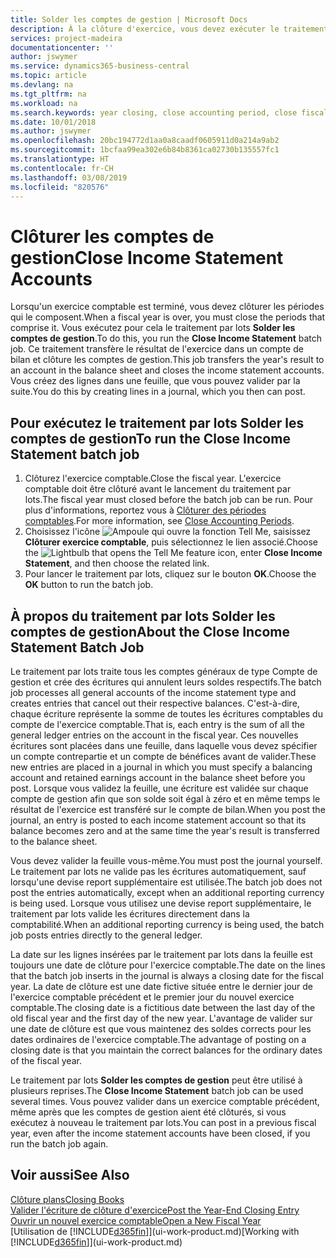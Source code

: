 ```yaml
---
title: Solder les comptes de gestion | Microsoft Docs
description: À la clôture d'exercice, vous devez exécuter le traitement par lots Clôture comptes de gestion afin de clôturer les périodes comptables de l'exercice fiscal.
services: project-madeira
documentationcenter: ''
author: jswymer
ms.service: dynamics365-business-central
ms.topic: article
ms.devlang: na
ms.tgt_pltfrm: na
ms.workload: na
ms.search.keywords: year closing, close accounting period, close fiscal year, bank account detailed trial balance
ms.date: 10/01/2018
ms.author: jswymer
ms.openlocfilehash: 20bc194772d1aa0a8caadf0605911d0a214a9ab2
ms.sourcegitcommit: 1bcfaa99ea302e6b84b8361ca02730b135557fc1
ms.translationtype: HT
ms.contentlocale: fr-CH
ms.lasthandoff: 03/08/2019
ms.locfileid: "820576"
---
```

# <a name="close-income-statement-accounts"></a><span data-ttu-id="16715-103">Clôturer les comptes de gestion</span><span class="sxs-lookup"><span data-stu-id="16715-103">Close Income Statement Accounts</span></span>
<span data-ttu-id="16715-104">Lorsqu'un exercice comptable est terminé, vous devez clôturer les périodes qui le composent.</span><span class="sxs-lookup"><span data-stu-id="16715-104">When a fiscal year is over, you must close the periods that comprise it.</span></span> <span data-ttu-id="16715-105">Vous exécutez pour cela le traitement par lots **Solder les comptes de gestion**.</span><span class="sxs-lookup"><span data-stu-id="16715-105">To do this, you run the **Close Income Statement** batch job.</span></span> <span data-ttu-id="16715-106">Ce traitement transfère le résultat de l'exercice dans un compte de bilan et clôture les comptes de gestion.</span><span class="sxs-lookup"><span data-stu-id="16715-106">This job transfers the year's result to an account in the balance sheet and closes the income statement accounts.</span></span> <span data-ttu-id="16715-107">Vous créez des lignes dans une feuille, que vous pouvez valider par la suite.</span><span class="sxs-lookup"><span data-stu-id="16715-107">You do this by creating lines in a journal, which you then can post.</span></span>

## <a name="to-run-the-close-income-statement-batch-job"></a><span data-ttu-id="16715-108">Pour exécutez le traitement par lots Solder les comptes de gestion</span><span class="sxs-lookup"><span data-stu-id="16715-108">To run the Close Income Statement batch job</span></span>
1. <span data-ttu-id="16715-109">Clôturez l'exercice comptable.</span><span class="sxs-lookup"><span data-stu-id="16715-109">Close the fiscal year.</span></span> <span data-ttu-id="16715-110">L'exercice comptable doit être clôturé avant le lancement du traitement par lots.</span><span class="sxs-lookup"><span data-stu-id="16715-110">The fiscal year must closed before the batch job can be run.</span></span> <span data-ttu-id="16715-111">Pour plus d'informations, reportez vous à [Clôturer des périodes comptables](year-close-account-periods.md).</span><span class="sxs-lookup"><span data-stu-id="16715-111">For more information, see [Close Accounting Periods](year-close-account-periods.md).</span></span>
2. <span data-ttu-id="16715-112">Choisissez l'icône ![Ampoule qui ouvre la fonction Tell Me](media/ui-search/search_small.png "Dites-moi ce que vous voulez faire"), saisissez **Clôturer exercice comptable**, puis sélectionnez le lien associé.</span><span class="sxs-lookup"><span data-stu-id="16715-112">Choose the ![Lightbulb that opens the Tell Me feature](media/ui-search/search_small.png "Tell me what you want to do") icon, enter **Close Income Statement**, and then choose the related link.</span></span>
3. <span data-ttu-id="16715-113">Pour lancer le traitement par lots, cliquez sur le bouton **OK**.</span><span class="sxs-lookup"><span data-stu-id="16715-113">Choose the **OK** button to run the batch job.</span></span>

## <a name="about-the-close-income-statement-batch-job"></a><span data-ttu-id="16715-114">À propos du traitement par lots Solder les comptes de gestion</span><span class="sxs-lookup"><span data-stu-id="16715-114">About the Close Income Statement Batch Job</span></span>
<span data-ttu-id="16715-115">Le traitement par lots traite tous les comptes généraux de type Compte de gestion et crée des écritures qui annulent leurs soldes respectifs.</span><span class="sxs-lookup"><span data-stu-id="16715-115">The batch job processes all general accounts of the income statement type and creates entries that cancel out their respective balances.</span></span> <span data-ttu-id="16715-116">C'est-à-dire, chaque écriture représente la somme de toutes les écritures comptables du compte de l'exercice comptable.</span><span class="sxs-lookup"><span data-stu-id="16715-116">That is, each entry is the sum of all the general ledger entries on the account in the fiscal year.</span></span> <span data-ttu-id="16715-117">Ces nouvelles écritures sont placées dans une feuille, dans laquelle vous devez spécifier un compte contrepartie et un compte de bénéfices avant de valider.</span><span class="sxs-lookup"><span data-stu-id="16715-117">These new entries are placed in a journal in which you must specify a balancing account and retained earnings account in the balance sheet before you post.</span></span> <span data-ttu-id="16715-118">Lorsque vous validez la feuille, une écriture est validée sur chaque compte de gestion afin que son solde soit égal à zéro et en même temps le résultat de l'exercice est transféré sur le compte de bilan.</span><span class="sxs-lookup"><span data-stu-id="16715-118">When you post the journal, an entry is posted to each income statement account so that its balance becomes zero and at the same time the year's result is transferred to the balance sheet.</span></span>

<span data-ttu-id="16715-119">Vous devez valider la feuille vous-même.</span><span class="sxs-lookup"><span data-stu-id="16715-119">You must post the journal yourself.</span></span> <span data-ttu-id="16715-120">Le traitement par lots ne valide pas les écritures automatiquement, sauf lorsqu'une devise report supplémentaire est utilisée.</span><span class="sxs-lookup"><span data-stu-id="16715-120">The batch job does not post the entries automatically, except when an additional reporting currency is being used.</span></span> <span data-ttu-id="16715-121">Lorsque vous utilisez une devise report supplémentaire, le traitement par lots valide les écritures directement dans la comptabilité.</span><span class="sxs-lookup"><span data-stu-id="16715-121">When an additional reporting currency is being used, the batch job posts entries directly to the general ledger.</span></span>

<span data-ttu-id="16715-122">La date sur les lignes insérées par le traitement par lots dans la feuille est toujours une date de clôture pour l'exercice comptable.</span><span class="sxs-lookup"><span data-stu-id="16715-122">The date on the lines that the batch job inserts in the journal is always a closing date for the fiscal year.</span></span> <span data-ttu-id="16715-123">La date de clôture est une date fictive située entre le dernier jour de l'exercice comptable précédent et le premier jour du nouvel exercice comptable.</span><span class="sxs-lookup"><span data-stu-id="16715-123">The closing date is a fictitious date between the last day of the old fiscal year and the first day of the new year.</span></span> <span data-ttu-id="16715-124">L'avantage de valider sur une date de clôture est que vous maintenez des soldes corrects pour les dates ordinaires de l'exercice comptable.</span><span class="sxs-lookup"><span data-stu-id="16715-124">The advantage of posting on a closing date is that you maintain the correct balances for the ordinary dates of the fiscal year.</span></span>

<span data-ttu-id="16715-125">Le traitement par lots **Solder les comptes de gestion** peut être utilisé à plusieurs reprises.</span><span class="sxs-lookup"><span data-stu-id="16715-125">The **Close Income Statement** batch job can be used several times.</span></span> <span data-ttu-id="16715-126">Vous pouvez valider dans un exercice comptable précédent, même après que les comptes de gestion aient été clôturés, si vous exécutez à nouveau le traitement par lots.</span><span class="sxs-lookup"><span data-stu-id="16715-126">You can post in a previous fiscal year, even after the income statement accounts have been closed, if you run the batch job again.</span></span>

## <a name="see-also"></a><span data-ttu-id="16715-127">Voir aussi</span><span class="sxs-lookup"><span data-stu-id="16715-127">See Also</span></span>
[<span data-ttu-id="16715-128">Clôture plans</span><span class="sxs-lookup"><span data-stu-id="16715-128">Closing Books</span></span>](year-close-books.md)  
[<span data-ttu-id="16715-129">Valider l'écriture de clôture d'exercice</span><span class="sxs-lookup"><span data-stu-id="16715-129">Post the Year-End Closing Entry</span></span>](year-how-post-year-end-close-entry.md)  
[<span data-ttu-id="16715-130">Ouvrir un nouvel exercice comptable</span><span class="sxs-lookup"><span data-stu-id="16715-130">Open a New Fiscal Year</span></span>](finance-how-open-new-fiscal-year.md)  
<span data-ttu-id="16715-131">[Utilisation de [!INCLUDE[d365fin](includes/d365fin_md.md)]](ui-work-product.md)</span><span class="sxs-lookup"><span data-stu-id="16715-131">[Working with [!INCLUDE[d365fin](includes/d365fin_md.md)]](ui-work-product.md)</span></span>

